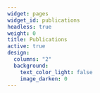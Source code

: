 ```yaml
---
widget: pages
widget_id: publications
headless: true
weight: 0
title: Publications
active: true
design:
  columns: "2"
  background:
    text_color_light: false
    image_darken: 0
---
```

